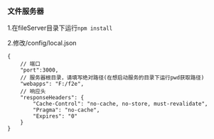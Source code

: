 ### 文件服务器

1.在fileServer目录下运行`npm install`

2.修改/config/local.json

```
{
    // 端口
    "port":3000,
    // 服务器根目录，请填写绝对路径(在想启动服务的目录下运行pwd获取路径)
    "webapps": "F:/f2e",
    // 响应头
    "responseHeaders": {
        "Cache-Control": "no-cache, no-store, must-revalidate",
        "Pragma": "no-cache",
        "Expires": "0"
    }
}
```